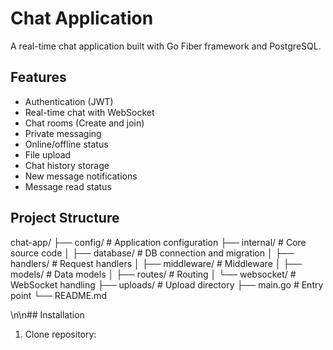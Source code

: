 # Chat Application

A real-time chat application built with Go Fiber framework and PostgreSQL.

## Features

- Authentication (JWT)
- Real-time chat with WebSocket
- Chat rooms (Create and join)
- Private messaging
- Online/offline status
- File upload
- Chat history storage
- New message notifications
- Message read status

## Project Structure

chat-app/
├── config/             # Application configuration
├── internal/           # Core source code
│   ├── database/      # DB connection and migration
│   ├── handlers/      # Request handlers
│   ├── middleware/    # Middleware
│   ├── models/        # Data models
│   ├── routes/        # Routing
│   └── websocket/     # WebSocket handling
├── uploads/           # Upload directory
├── main.go            # Entry point
└── README.md

\n\n## Installation

1. Clone repository:



